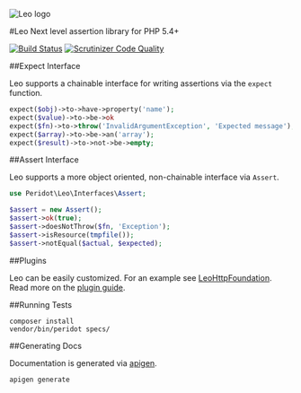 ![Leo logo](https://raw.github.com/peridot-php/leo/master/leo.png "Leo logo")

#Leo
Next level assertion library for PHP 5.4+

[![Build Status](https://travis-ci.org/peridot-php/leo.svg?branch=master)](https://travis-ci.org/peridot-php/leo) 
[![Scrutinizer Code Quality](https://scrutinizer-ci.com/g/peridot-php/leo/badges/quality-score.png?b=master)](https://scrutinizer-ci.com/g/peridot-php/leo/?branch=master)

##Expect Interface

Leo supports a chainable interface for writing assertions via the `expect` function.

```php
expect($obj)->to->have->property('name');
expect($value)->to->be->ok
expect($fn)->to->throw('InvalidArgumentException', 'Expected message');
expect($array)->to->be->an('array');
expect($result)->to->not->be->empty;
```

##Assert Interface

Leo supports a more object oriented, non-chainable interface via `Assert`.

```php
use Peridot\Leo\Interfaces\Assert;

$assert = new Assert();
$assert->ok(true);
$assert->doesNotThrow($fn, 'Exception');
$assert->isResource(tmpfile());
$assert->notEqual($actual, $expected);
```

##Plugins

Leo can be easily customized. For an example see [LeoHttpFoundation](https://github.com/peridot-php/leo-http-foundation). Read more on the [plugin guide](https://github.com/peridot-php/leo-http-foundation).

##Running Tests

```
composer install
vendor/bin/peridot specs/
```

##Generating Docs

Documentation is generated via [apigen](http://apigen.org/).

```
apigen generate
```
